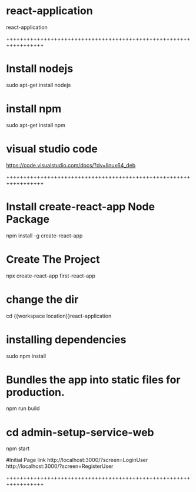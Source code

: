 # react-application
react-application

+++++++++++++++++++++++++++++++++++++++++++++++++++++++++++++++++
# Install nodejs
sudo apt-get install nodejs

# install npm
sudo apt-get install npm

# visual studio code
https://code.visualstudio.com/docs/?dv=linux64_deb


+++++++++++++++++++++++++++++++++++++++++++++++++++++++++++++++++

# Install create-react-app Node Package
npm install -g create-react-app


# Create The Project
npx create-react-app first-react-app

# change the dir
cd {{workspace location}}react-application
 
# installing dependencies
sudo npm install 

# Bundles the app into static files for production.
npm run build

# cd admin-setup-service-web
npm start

#Initial Page link
http://localhost:3000/?screen=LoginUser
http://localhost:3000/?screen=RegisterUser

+++++++++++++++++++++++++++++++++++++++++++++++++++++++++++++++++

